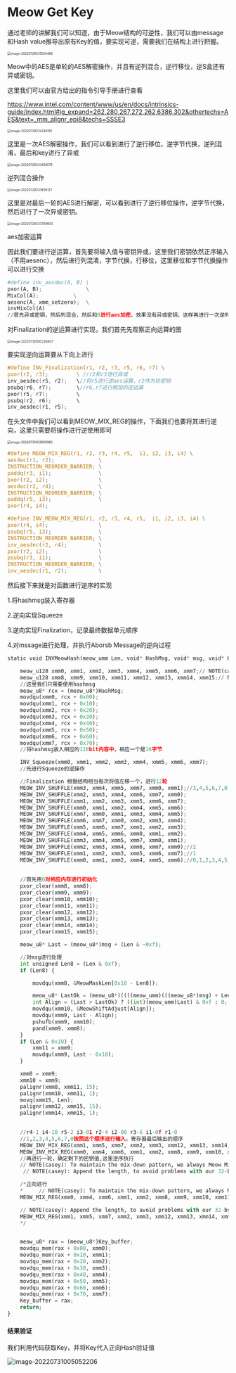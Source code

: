 # Meow Get Key

通过老师的讲解我们可以知道，由于Meow结构的可逆性，我们可以由message和Hash value推导出原有Key的值，要实现可逆，需要我们在结构上进行把握。

<img src="C:\Users\lc-lzq\AppData\Roaming\Typora\typora-user-images\image-20220729231034484.png" alt="image-20220729231034484" style="zoom:50%;" />

Meow中的AES是单轮的AES解密操作，并且有逆列混合，逆行移位，逆S盒还有异或密钥。

这里我们可以由官方给出的指令引导手册进行查看

https://www.intel.com/content/www/us/en/docs/intrinsics-guide/index.html#ig_expand=262,280,267,272,262,6386,302&othertechs=AES&text=_mm_alignr_epi8&techs=SSSE3

<img src="C:\Users\lc-lzq\AppData\Roaming\Typora\typora-user-images\image-20220729234243191.png" alt="image-20220729234243191" style="zoom:50%;" />

这里是一次AES解密操作，我们可以看到进行了逆行移位，逆字节代换，逆列混淆，最后和key进行了异或

<img src="C:\Users\lc-lzq\AppData\Roaming\Typora\typora-user-images\image-20220729233414079.png" alt="image-20220729233414079" style="zoom:50%;" />

逆列混合操作

<img src="C:\Users\lc-lzq\AppData\Roaming\Typora\typora-user-images\image-20220729233658127.png" alt="image-20220729233658127" style="zoom: 50%;" />



这里是对最后一轮的AES进行解密，可以看到进行了逆行移位操作，逆字节代换，然后进行了一次异或密钥。

<img src="C:\Users\lc-lzq\AppData\Roaming\Typora\typora-user-images\image-20220729233740603.png" alt="image-20220729233740603" style="zoom:50%;" />

aes加密运算

因此我们要进行逆运算，首先要将输入值与密钥异或，这里我们密钥依然正序输入（不用aesenc），然后进行列混淆，字节代换，行移位，这里移位和字节代换操作可以进行交换

```python
#define inv_aesdec(A, B) \
pxor(A, B);              \
MixCol(A);           \
aesenc(A, xmm_setzero);  \
invMixCol(A)
//首先异或密钥，然后列混合，然后和0进行aes加密，效果没有异或密钥，这样再进行一次逆列混淆，就可以实现aesdec的逆过程
```

对Finalization的逆运算进行实现，我们首先先观察正向运算的图

<img src="C:\Users\lc-lzq\AppData\Roaming\Typora\typora-user-images\image-20220730000226407.png" alt="image-20220730000226407" style="zoom:50%;" />

要实现逆向运算要从下向上进行

```c
#define INV_Finalization(r1, r2, r3, r5, r6, r7) \
pxor(r2, r3);         \ //r2和r3进行异或
inv_aesdec(r5, r2);   \//将r5进行逆aes运算，r2作为轮密钥
psubq(r6, r7);        \//r6,r7进行相加的逆运算
pxor(r5, r7);         \
psubq(r2, r6);        \
inv_aesdec(r1, r5);
```

在头文件中我们可以看到MEOW_MIX_REG的操作，下面我们也要将其进行逆向，这里只需要将操作进行逆使用即可

<img src="C:\Users\lc-lzq\AppData\Roaming\Typora\typora-user-images\image-20220731003909980.png" alt="image-20220731003909980" style="zoom:50%;" />

```c
#define MEOW_MIX_REG(r1, r2, r3, r4, r5,  i1, i2, i3, i4) \
aesdec(r1, r2);              \
INSTRUCTION_REORDER_BARRIER; \
paddq(r3, i1);               \
pxor(r2, i2);                \
aesdec(r2, r4);              \
INSTRUCTION_REORDER_BARRIER; \
paddq(r5, i3);               \
pxor(r4, i4);
```

```c
#define INV_MEOW_MIX_REG(r1, r2, r3, r4, r5,  i1, i2, i3, i4) \
pxor(r4, i4);                \
psubq(r5, i3);               \
INSTRUCTION_REORDER_BARRIER; \
inv_aesdec(r2, r4);          \
pxor(r2, i2);                \
psubq(r3, i1);               \
INSTRUCTION_REORDER_BARRIER; \
inv_aesdec(r1, r2);          \
```

然后接下来就是对函数进行逆序的实现

1.将hashmsg装入寄存器

2.逆向实现Squeeze

3.逆向实现Finalization，记录最终数据单元顺序

4.对mssage进行处理，并执行Aborsb Message的逆向过程



```python
static void INVMeowHash(meow_umm Len, void* HashMsg, void* msg, void* Key_buffer) {

	meow_u128 xmm0, xmm1, xmm2, xmm3, xmm4, xmm5, xmm6, xmm7;// NOTE(casey): xmm0-xmm7 are the hash accumulation lanes
	meow_u128 xmm8, xmm9, xmm10, xmm11, xmm12, xmm13, xmm14, xmm15;// NOTE(casey): xmm8-xmm15 hold values to be appended (residual, length)
	//这里我们只需要使用hashmsg
	meow_u8* rcx = (meow_u8*)HashMsg;
	movdqu(xmm0, rcx + 0x00); 
	movdqu(xmm1, rcx + 0x10); 
	movdqu(xmm2, rcx + 0x20); 
	movdqu(xmm3, rcx + 0x30); 
	movdqu(xmm4, rcx + 0x40);
	movdqu(xmm5, rcx + 0x50); 
	movdqu(xmm6, rcx + 0x60); 
	movdqu(xmm7, rcx + 0x70); 
	//将hashmsg装入相应的128bit内容中，相应一个是16字节

	INV_Squeeze(xmm0, xmm1, xmm2, xmm3, xmm4, xmm5, xmm6, xmm7);
	//先进行Squeeze的逆操作

	//Finalization 根据结构相当每次将值左移一个，进行12轮
	MEOW_INV_SHUFFLE(xmm3, xmm4, xmm5, xmm7, xmm0, xmm1);//3,4,5,6,7,0,1,2
	MEOW_INV_SHUFFLE(xmm2, xmm3, xmm4, xmm6, xmm7, xmm0);
	MEOW_INV_SHUFFLE(xmm1, xmm2, xmm3, xmm5, xmm6, xmm7);
	MEOW_INV_SHUFFLE(xmm0, xmm1, xmm2, xmm4, xmm5, xmm6);
	MEOW_INV_SHUFFLE(xmm7, xmm0, xmm1, xmm3, xmm4, xmm5);
	MEOW_INV_SHUFFLE(xmm6, xmm7, xmm0, xmm2, xmm3, xmm4);
	MEOW_INV_SHUFFLE(xmm5, xmm6, xmm7, xmm1, xmm2, xmm3);
	MEOW_INV_SHUFFLE(xmm4, xmm5, xmm6, xmm0, xmm1, xmm2);
	MEOW_INV_SHUFFLE(xmm3, xmm4, xmm5, xmm7, xmm0, xmm1);
	MEOW_INV_SHUFFLE(xmm2, xmm3, xmm4, xmm6, xmm7, xmm0);//2
	MEOW_INV_SHUFFLE(xmm1, xmm2, xmm3, xmm5, xmm6, xmm7);//1
	MEOW_INV_SHUFFLE(xmm0, xmm1, xmm2, xmm4, xmm5, xmm6);//0,1,2,3,4,5,6,7
	
	
	//首先用0对相应内存进行初始化
	pxor_clear(xmm8, xmm8);
	pxor_clear(xmm9, xmm9);
	pxor_clear(xmm10, xmm10);
	pxor_clear(xmm11, xmm11);
	pxor_clear(xmm12, xmm12);
	pxor_clear(xmm13, xmm13);
	pxor_clear(xmm14, xmm14);
	pxor_clear(xmm15, xmm15);

	meow_u8* Last = (meow_u8*)msg + (Len & ~0xf);

	//对msg进行处理
	int unsigned Len8 = (Len & 0xf);
	if (Len8) {

		movdqu(xmm8, &MeowMaskLen[0x10 - Len8]);

		meow_u8* LastOk = (meow_u8*)((((meow_umm)(((meow_u8*)msg) + Len - 1)) | (MEOW_PAGESIZE - 1)) - 16);
		int Align = (Last > LastOk) ? ((int)(meow_umm)Last) & 0xf : 0;
		movdqu(xmm10, &MeowShiftAdjust[Align]);
		movdqu(xmm9, Last - Align);
		pshufb(xmm9, xmm10);
		pand(xmm9, xmm8);
	}
	if (Len & 0x10) {
		xmm11 = xmm9;
		movdqu(xmm9, Last - 0x10);
	}

	xmm8 = xmm9;
	xmm10 = xmm9;
	palignr(xmm8, xmm11, 15);
	palignr(xmm10, xmm11, 1);
	movq(xmm15, Len);
	palignr(xmm12, xmm15, 15);
	palignr(xmm14, xmm15, 1);

	
	//r4-1 i4-10 r5-2 i3-01 r2-4 i2-00 r3-6 i1-0f r1-0 
	//1,2,3,4,5,6,7,0按照这个顺序进行输入，寄存器最后输出的顺序
	MEOW_INV_MIX_REG(xmm1, xmm5, xmm7, xmm2, xmm3, xmm12, xmm13, xmm14, xmm15);
	MEOW_INV_MIX_REG(xmm0, xmm4, xmm6, xmm1, xmm2, xmm8, xmm9, xmm10, xmm11);
	//再进行一轮，确定剩下的密钥值,这里逆序执行
	// NOTE(casey): To maintain the mix-down pattern, we always Meow Mix the less-than-32-byte residual, even if it was empty
	 // NOTE(casey): Append the length, to avoid problems with our 32-byte padding

	/*正向进行
	*     // NOTE(casey): To maintain the mix-down pattern, we always Meow Mix the less-than-32-byte residual, even if it was empty
    MEOW_MIX_REG(xmm0, xmm4, xmm6, xmm1, xmm2, xmm8, xmm9, xmm10, xmm11);

    // NOTE(casey): Append the length, to avoid problems with our 32-byte padding
    MEOW_MIX_REG(xmm1, xmm5, xmm7, xmm2, xmm3, xmm12, xmm13, xmm14, xmm15);
	*/


	meow_u8* rax = (meow_u8*)Key_buffer;
	movdqu_mem(rax + 0x00, xmm0);
	movdqu_mem(rax + 0x10, xmm1);
	movdqu_mem(rax + 0x20, xmm2);
	movdqu_mem(rax + 0x30, xmm3);
	movdqu_mem(rax + 0x40, xmm4);
	movdqu_mem(rax + 0x50, xmm5);
	movdqu_mem(rax + 0x60, xmm6);
	movdqu_mem(rax + 0x70, xmm7);
	Key_buffer = rax;
	return;
}
```

#### 结果验证

我们利用代码获取Key，并将Key代入正向Hash验证值

![image-20220731005052206](C:\Users\lc-lzq\AppData\Roaming\Typora\typora-user-images\image-20220731005052206.png)
